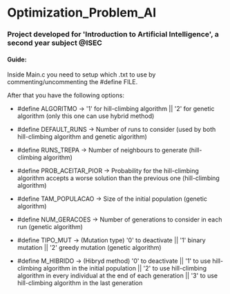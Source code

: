 # Optimization_Problem_AI

### Project developed for 'Introduction to Artificial Intelligence', a second year subject @ISEC

#### Guide:
Inside Main.c you need to setup which .txt to use by commenting/uncommenting the #define FILE.

After that you have the following options:

- #define ALGORITMO -> '1' for hill-climbing algorithm || '2' for genetic algorithm (only this one can use hybrid method)

- #define DEFAULT_RUNS -> Number of runs to consider (used by both hill-climbing algorithm and genetic algorithm)

- #define RUNS_TREPA -> Number of neighbours to generate (hill-climbing algorithm)
- #define PROB_ACEITAR_PIOR -> Probability for the hill-climbing algorithm accepts a worse solution than the previous one (hill-climbing algorithm)

- #define TAM_POPULACAO -> Size of the initial population (genetic algorithm)
- #define NUM_GERACOES -> Number of generations to consider in each run (genetic algorithm)
- #define TIPO_MUT -> (Mutation type) '0' to deactivate || '1' binary mutation || '2' greedy mutation (genetic algorithm)

- #define M_HIBRIDO -> (Hibryd method) '0' to deactivate || '1' to use hill-climbing algorithm in the initial population || '2' to use hill-climbing algorithm in every individual at the end of each generation || '3' to use hill-climbing algorithm in the last generation

